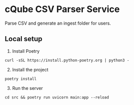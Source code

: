 # cQube CSV Parser Service

Parse CSV and generate an ingest folder for users. 

Local setup
-----------

1. Install Poetry
```shell
curl -sSL https://install.python-poetry.org | python3 -
```
2. Install the project
```shell
poetry install
```
3. Run the server
```shell
cd src && poetry run uvicorn main:app --reload
```